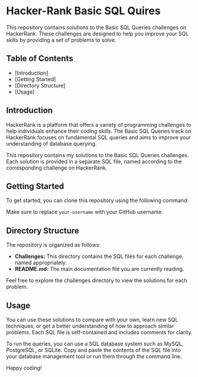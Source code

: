 # Hacker-Rank Basic SQL Quires
 
This repository contains solutions to the Basic SQL Queries challenges on HackerRank. These challenges are designed to help you improve your SQL skills by providing a set of problems to solve.

## Table of Contents

- [Introduction]
- [Getting Started]
- [Directory Structure]
- [Usage]

## Introduction

HackerRank is a platform that offers a variety of programming challenges to help individuals enhance their coding skills. The Basic SQL Queries track on HackerRank focuses on fundamental SQL queries and aims to improve your understanding of database querying.

This repository contains my solutions to the Basic SQL Queries challenges. Each solution is provided in a separate SQL file, named according to the corresponding challenge on HackerRank.

## Getting Started

To get started, you can clone this repository using the following command: 

Make sure to replace `your-username` with your GitHub username.

## Directory Structure

The repository is organized as follows:

- **Challenges:** This directory contains the SQL files for each challenge, named appropriately.
- **README.md:** The main documentation file you are currently reading.

Feel free to explore the challenges directory to view the solutions for each problem.

## Usage

You can use these solutions to compare with your own, learn new SQL techniques, or get a better understanding of how to approach similar problems. Each SQL file is self-contained and includes comments for clarity.

To run the queries, you can use a SQL database system such as MySQL, PostgreSQL, or SQLite. Copy and paste the contents of the SQL file into your database management tool or run them through the command line.

Happy coding!
